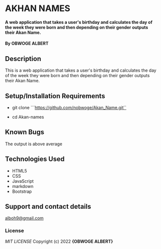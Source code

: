 # AKHAN NAMES
#### A web application that takes a user's birthday and calculates the day of the week they were born and then depending on their gender outputs their Akan Name.
#### By **OBWOGE ALBERT**
## Description

This is a web application that takes a user's birthday and calculates the day of the week they were born and then depending on their gender outputs their Akan Name.
## Setup/Installation Requirements
* git clone ```https://github.com/nobwoge/Akan_Name.git``

* cd Akan-names

## Known Bugs
The output is above average
## Technologies Used
* HTML5
* CSS
* JavaScript
* markdown
* Bootstrap
## Support and contact details
alboh9@gmail.com
### License
*MIT LICENSE*
Copyright (c) 2022 **{OBWOGE ALBERT}**